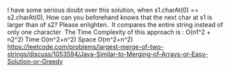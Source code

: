 I have some serious doubt over this solution, when s1.charAt(0) == s2.charAt(0), How can you beforehand knows that the next char at s1 is larger than of s2? Please enlighten.
​
It compares the entire string instead of only one character
​
The Time Complexity of this approach is : O(n1^2 + n2^2)
Time O(m^2+n^2)
Space O(m^2+n^2)
​
​
https://leetcode.com/problems/largest-merge-of-two-strings/discuss/1053594/Java-Similar-to-Merging-of-Arrays-or-Easy-Solution-or-Greedy
​
​